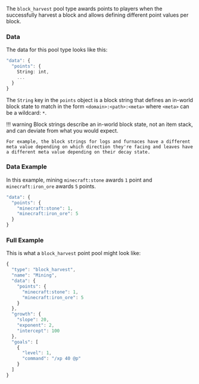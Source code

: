 The `block_harvest` pool type awards points to players when the successfully harvest a block and allows defining different point values per block. 

### Data

The data for this pool type looks like this:

```ts
"data": {
  "points": {
    String: int,
    ...
  }
}
```

The `String` key in the `points` object is a block string that defines an in-world block state to match in the form `<domain>:<path>:<meta>` where `<meta>` can be a wildcard: `*`.

!!! warning
    Block strings describe an in-world block state, not an item stack, and can deviate from what you would expect.

    For example, the block strings for logs and furnaces have a different meta value depending on which direction they're facing and leaves have a different meta value depending on their decay state. 

### Data Example

In this example, mining `minecraft:stone` awards `1` point and `minecraft:iron_ore` awards `5` points.

```js
"data": {
  "points": {
    "minecraft:stone": 1,
    "minecraft:iron_ore": 5
  }
}
```

### Full Example

This is what a `block_harvest` point pool might look like:

```js
{
  "type": "block_harvest",
  "name": "Mining",
  "data": {
    "points": {
      "minecraft:stone": 1,
      "minecraft:iron_ore": 5
    }
  },
  "growth": {
    "slope": 20,
    "exponent": 2,
    "intercept": 100
  },
  "goals": [
    {
      "level": 1,
      "command": "/xp 40 @p"
    }
  ]
}
```